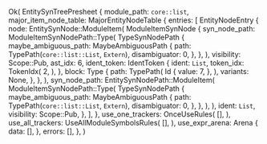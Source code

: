 Ok(
    EntitySynTreePresheet {
        module_path: `core::list`,
        major_item_node_table: MajorEntityNodeTable {
            entries: [
                EntityNodeEntry {
                    node: EntitySynNode::ModuleItem(
                        ModuleItemSynNode {
                            syn_node_path: ModuleItemSynNodePath::Type(
                                TypeSynNodePath {
                                    maybe_ambiguous_path: MaybeAmbiguousPath {
                                        path: TypePath(`core::list::List`, `Extern`),
                                        disambiguator: 0,
                                    },
                                },
                            ),
                            visibility: Scope::Pub,
                            ast_idx: 6,
                            ident_token: IdentToken {
                                ident: `List`,
                                token_idx: TokenIdx(
                                    2,
                                ),
                            },
                            block: Type {
                                path: TypePath(
                                    Id {
                                        value: 7,
                                    },
                                ),
                                variants: None,
                            },
                        },
                    ),
                    syn_node_path: EntitySynNodePath::ModuleItem(
                        ModuleItemSynNodePath::Type(
                            TypeSynNodePath {
                                maybe_ambiguous_path: MaybeAmbiguousPath {
                                    path: TypePath(`core::list::List`, `Extern`),
                                    disambiguator: 0,
                                },
                            },
                        ),
                    ),
                    ident: `List`,
                    visibility: Scope::Pub,
                },
            ],
        },
        use_one_trackers: OnceUseRules(
            [],
        ),
        use_all_trackers: UseAllModuleSymbolsRules(
            [],
        ),
        use_expr_arena: Arena {
            data: [],
        },
        errors: [],
    },
)